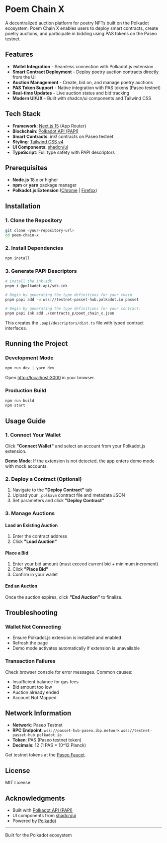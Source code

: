 # Poem Chain X

A decentralized auction platform for poetry NFTs built on the Polkadot ecosystem. Poem Chain X enables users to deploy smart contracts, create poetry auctions, and participate in bidding using PAS tokens on the Paseo testnet.

## Features

- **Wallet Integration** - Seamless connection with Polkadot.js extension
- **Smart Contract Deployment** - Deploy poetry auction contracts directly from the UI
- **Auction Management** - Create, bid on, and manage poetry auctions
- **PAS Token Support** - Native integration with PAS tokens (Paseo testnet)
- **Real-time Updates** - Live auction status and bid tracking
- **Modern UI/UX** - Built with shadcn/ui components and Tailwind CSS

## Tech Stack

- **Framework**: [Next.js 15](https://nextjs.org/) (App Router)
- **Blockchain**: [Polkadot API (PAPI)](https://papi.how/)
- **Smart Contracts**: ink! contracts on Paseo testnet
- **Styling**: [Tailwind CSS v4](https://tailwindcss.com/)
- **UI Components**: [shadcn/ui](https://ui.shadcn.com/)
- **TypeScript**: Full type safety with PAPI descriptors

## Prerequisites

- **Node.js** 18.x or higher
- **npm** or **yarn** package manager
- **Polkadot.js Extension** ([Chrome](https://chrome.google.com/webstore/detail/polkadot%7Bjs%7D-extension/mopnmbcafieddcagagdcbnhejhlodfdd) | [Firefox](https://addons.mozilla.org/en-US/firefox/addon/polkadot-js-extension/))

## Installation

### 1. Clone the Repository

```bash
git clone <your-repository-url>
cd poem-chain-x
```

### 2. Install Dependencies

```bash
npm install
```

### 3. Generate PAPI Descriptors

```bash
# install the ink-sdk
pnpm i @polkadot-api/sdk-ink

# Begin by generating the type definitions for your chain
pnpm papi add -w wss://testnet-passet-hub.polkadot.io passet

# Begin by generating the type definitions for your contract.
pnpm papi ink add ./contracts_p/poet_chain_x.json

```

This creates the `.papi/descriptors/dist.ts` file with typed contract interfaces.

## Running the Project

### Development Mode

```bash
npm run dev | yarn dev
```

Open [http://localhost:3000](http://localhost:3000) in your browser.

### Production Build

```bash
npm run build
npm start
```

## Usage Guide

### 1. Connect Your Wallet

Click **"Connect Wallet"** and select an account from your Polkadot.js extension.

**Demo Mode**: If the extension is not detected, the app enters demo mode with mock accounts.

### 2. Deploy a Contract (Optional)

1. Navigate to the **"Deploy Contract"** tab
2. Upload your `.polkavm` contract file and metadata JSON
3. Set parameters and click **"Deploy Contract"**

### 3. Manage Auctions

#### Load an Existing Auction

1. Enter the contract address
2. Click **"Load Auction"**

#### Place a Bid

1. Enter your bid amount (must exceed current bid + minimum increment)
2. Click **"Place Bid"**
3. Confirm in your wallet

#### End an Auction

Once the auction expires, click **"End Auction"** to finalize.

## Troubleshooting

### Wallet Not Connecting

- Ensure Polkadot.js extension is installed and enabled
- Refresh the page
- Demo mode activates automatically if extension is unavailable

### Transaction Failures

Check browser console for error messages. Common causes:
- Insufficient balance for gas fees
- Bid amount too low
- Auction already ended
- Account Not Mapped

## Network Information

- **Network**: Paseo Testnet
- **RPC Endpoint**: `wss://passet-hub-paseo.ibp.network` `wss://testnet-passet-hub.polkadot.io`
- **Token**: PAS (Paseo testnet token)
- **Decimals**: 12 (1 PAS = 10^12 Planck)

Get testnet tokens at the [Paseo Faucet](https://faucet.polkadot.io/).

## License

MIT License

## Acknowledgments

- Built with [Polkadot API (PAPI)](https://papi.how/)
- UI components from [shadcn/ui](https://ui.shadcn.com/)
- Powered by [Polkadot](https://polkadot.network/)

---

Built for the Polkadot ecosystem